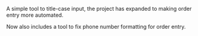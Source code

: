 A simple tool to title-case input, the project has expanded to making order entry more automated.

Now also includes a tool to fix phone number formatting for order entry.

